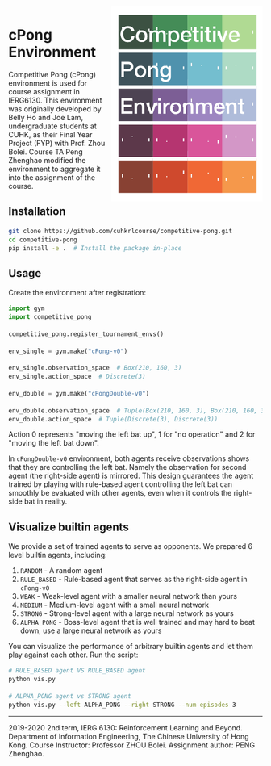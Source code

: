 <img align=right width=300px  src="resources/repo-cover-large.gif" />

# cPong Environment


Competitive Pong (cPong) environment is used for course assignment in IERG6130. This environment was originally developed by Belly Ho and Joe Lam, undergraduate students at CUHK, as their Final Year Project (FYP) with Prof. Zhou Bolei. Course TA Peng Zhenghao modified the environment to aggregate it into the assignment of the course.

## Installation

```bash
git clone https://github.com/cuhkrlcourse/competitive-pong.git
cd competitive-pong
pip install -e .  # Install the package in-place
```

## Usage

Create the environment after registration:

```python
import gym
import competitive_pong

competitive_pong.register_tournament_envs()

env_single = gym.make("cPong-v0")

env_single.observation_space  # Box(210, 160, 3)
env_single.action_space  # Discrete(3)

env_double = gym.make("cPongDouble-v0")

env_double.observation_space  # Tuple(Box(210, 160, 3), Box(210, 160, 3))
env_double.action_space  # Tuple(Discrete(3), Discrete(3))
```

Action 0 represents "moving the left bat up", 1 for "no operation" and 2 for "moving the left bat down".

In `cPongDouble-v0` environment, both agents receive observations shows that they are controlling the left bat. Namely the observation for second agent (the right-side agent) is mirrored. This design guarantees the agent trained by playing with rule-based agent controlling the left bat can smoothly be evaluated with other agents, even when it controls the right-side bat in reality.

## Visualize builtin agents

We provide a set of trained agents to serve as opponents. We prepared 6 level builtin agents, including:

1. `RANDOM` - A random agent
2. `RULE_BASED` - Rule-based agent that serves as the right-side agent in `cPong-v0`
3. `WEAK` - Weak-level agent with a smaller neural network than yours
4. `MEDIUM` - Medium-level agent with a small neural network
5. `STRONG` - Strong-level agent with a large neural network as yours
6. `ALPHA_PONG` - Boss-level agent that is well trained and may hard to beat down, use a large neural network as yours

You can visualize the performance of arbitrary builtin agents and let them play against each other. Run the script:

```bash
# RULE_BASED agent VS RULE_BASED agent
python vis.py

# ALPHA_PONG agent vs STRONG agent
python vis.py --left ALPHA_PONG --right STRONG --num-episodes 3
```



-----
2019-2020 2nd term, IERG 6130: Reinforcement Learning and Beyond. Department of Information Engineering, The Chinese University of Hong Kong. Course Instructor: Professor ZHOU Bolei. Assignment author: PENG Zhenghao.